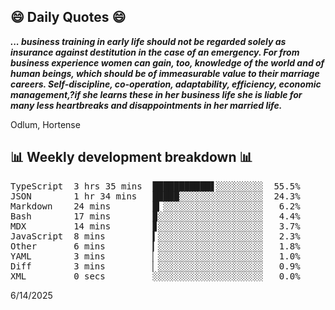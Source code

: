 ## 😄 Daily Quotes 😄

_**... business training in early life should not be regarded solely as insurance against destitution in the case of an emergency. For from business experience women can gain, too, knowledge of the world and of human beings, which should be of immeasurable value to their marriage careers. Self-discipline, co-operation, adaptability, efficiency, economic management,?if she learns these in her business life she is liable for many less heartbreaks and disappointments in her married life.**_

Odlum, Hortense



## 📊 Weekly development breakdown 📊

<pre>TypeScript  3 hrs 35 mins  ███████████▋░░░░░░░░░  55.5%
JSON        1 hr 34 mins   █████░░░░░░░░░░░░░░░░  24.3%
Markdown    24 mins        █▎░░░░░░░░░░░░░░░░░░░   6.2%
Bash        17 mins        ▉░░░░░░░░░░░░░░░░░░░░   4.4%
MDX         14 mins        ▊░░░░░░░░░░░░░░░░░░░░   3.7%
JavaScript  8 mins         ▍░░░░░░░░░░░░░░░░░░░░   2.3%
Other       6 mins         ▎░░░░░░░░░░░░░░░░░░░░   1.8%
YAML        3 mins         ▏░░░░░░░░░░░░░░░░░░░░   1.0%
Diff        3 mins         ▏░░░░░░░░░░░░░░░░░░░░   0.9%
XML         0 secs         ░░░░░░░░░░░░░░░░░░░░░   0.0%</pre>

6/14/2025